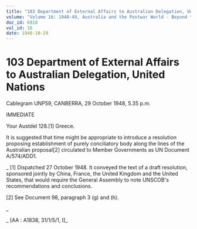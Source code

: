 ```yaml
---
title: "103 Department of External Affairs to Australian Delegation, United Nations"
volume: "Volume 16: 1948-49, Australia and the Postwar World - Beyond the Region"
doc_id: 6818
vol_id: 16
date: 1948-10-29
---
```


# 103 Department of External Affairs to Australian Delegation, United Nations

Cablegram UNP59, CANBERRA, 29 October 1948, 5.35 p.m.

IMMEDIATE

Your Austdel 128.[1] Greece.

It is suggested that time might be appropriate to introduce a resolution proposing establishment of purely conciliatory body along the lines of the Australian proposal[2] circulated to Member Governments as UN Document A/574/ADD1.

_ [1] Dispatched 27 October 1948. It conveyed the text of a draft resolution, sponsored jointly by China, France, the United Kingdom and the United States, that would require the General Assembly to note UNSCOB's recommendations and conclusions.

[2] See Document 98, paragraph 3 (g) and (h).

_

_ [AA : A1838, 31/1/5/1, I]_
